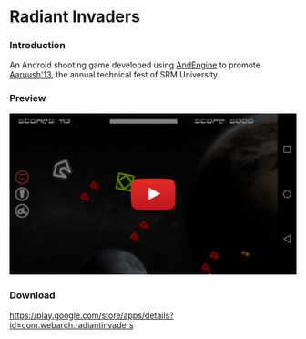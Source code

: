 # Radiant Invaders

### Introduction

An Android shooting game developed using [AndEngine](http://www.andengine.org) to promote [Aaruush'13](http://www.aaruush.net), the annual technical fest of SRM University.

### Preview

[<img src="/preview/preview.png" width=640>](https://www.youtube.com/watch?v=EoIpdWn8WZQ)

### Download

https://play.google.com/store/apps/details?id=com.webarch.radiantinvaders
